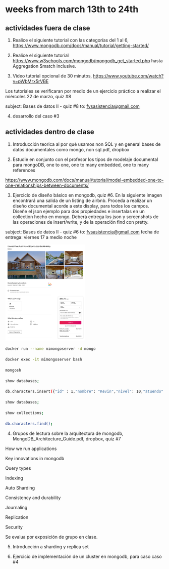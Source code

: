 # weeks from march 13th to 24th

## actividades fuera de clase

1. Realice el siguiente tutorial con las categorías del 1 al 6, https://www.mongodb.com/docs/manual/tutorial/getting-started/  

2. Realice el siguiente tutorial https://www.w3schools.com/mongodb/mongodb_get_started.php
hasta Aggregation $match inclusive. 

3. Video tutorial opcional de 30 minutos, https://www.youtube.com/watch?v=pWbMrx5rVBE

Los tutoriales se verificaran por medio de un ejercicio práctico a realizar el miércoles 22 de marzo, quiz #8

subject: Bases de datos II - quiz #8
to: fvsasistencia@gmail.com

4. desarrollo del caso #3

## actividades dentro de clase

1. Introducción teorica al por qué usamos non SQL y en general bases de datos documentales como mongo, non sql.pdf, dropbox

2. Estudie en conjunto con el profesor los tipos de modelaje documental para mongoDB, one to one, one to many embedded, one to many references

https://www.mongodb.com/docs/manual/tutorial/model-embedded-one-to-one-relationships-between-documents/

3. Ejercicio de diseño básico en mongodb, quiz #6. En la siguiente imagen encontrará una salida de un listing de airbnb. Proceda a realizar un diseño documental acorde a este display, para todos los campos. Diseñe el json ejemplo para dos propiedades e insertalas en un collection hecho en mongo. Deberá entrega los json y screenshots de las operaciones de insert/write, y de la operación find con pretty. 

subject: Bases de datos II - quiz #6
to: fvsasistencia@gmail.com
fecha de entrega: viernes 17 a medio noche

<img src="airbnb_mongo_design.png" width=50% height=50%>

```sh
docker run --name mimongoserver -d mongo

docker exec -it mimongoserver bash

mongosh

show databases;

db.characters.insert({"id" : 1,"nombre": "Kevin","nivel": 10,"atuendo": {"camisa": "blanco","pantalon":"negro","zapatos": "negro"}});

show databases;

show collections;

db.characters.find();

```

4. Grupos de lectura sobre la arquitectura de mongodb, MongoDB_Architecture_Guide.pdf, dropbox, quiz #7

How we run applications

Key innovations in mongodb

Query types

Indexing

Auto Sharding

Consistency and durability

Journaling

Replication

Security

Se evalua por exposición de grupo en clase. 

5. Introducción a sharding y replica set

6. Ejercicio de implementación de un cluster en mongodb, para caso caso #4